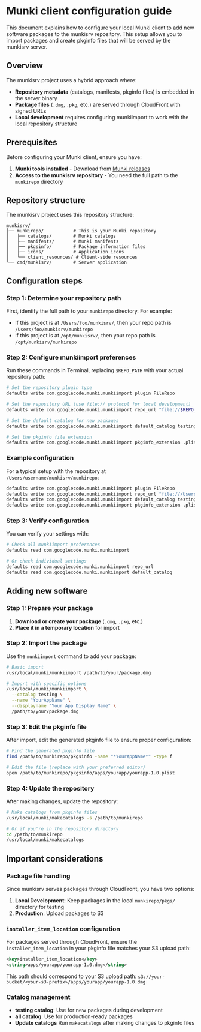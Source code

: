 # Munki client configuration guide

This document explains how to configure your local Munki client to add new software packages to the munkisrv repository. This setup allows you to import packages and create pkginfo files that will be served by the munkisrv server.

## Overview

The munkisrv project uses a hybrid approach where:

- **Repository metadata** (catalogs, manifests, pkginfo files) is embedded in the server binary
- **Package files** (`.dmg`, `.pkg`, etc.) are served through CloudFront with signed URLs
- **Local development** requires configuring munkiimport to work with the local repository structure

## Prerequisites

Before configuring your Munki client, ensure you have:

1. **Munki tools installed** - Download from [Munki releases](https://github.com/munki/munki/releases/latest)
2. **Access to the munkisrv repository** - You need the full path to the `munkirepo` directory

## Repository structure

The munkisrv project uses this repository structure:

```
munkisrv/
├── munkirepo/           # This is your Munki repository
│   ├── catalogs/        # Munki catalogs
│   ├── manifests/       # Munki manifests
│   ├── pkgsinfo/        # Package information files
│   ├── icons/           # Application icons
│   └── client_resources/ # Client-side resources
└── cmd/munkisrv/        # Server application
```

## Configuration steps

### Step 1: Determine your repository path

First, identify the full path to your `munkirepo` directory. For example:

- If this project is at `/Users/foo/munkisrv/`, then your repo path is `/Users/foo/munkisrv/munkirepo`
- If this project is at `/opt/munkisrv/`, then your repo path is `/opt/munkisrv/munkirepo`

### Step 2: Configure munkiimport preferences

Run these commands in Terminal, replacing `$REPO_PATH` with your actual repository path:

```bash
# Set the repository plugin type
defaults write com.googlecode.munki.munkiimport plugin FileRepo

# Set the repository URL (use file:// protocol for local development)
defaults write com.googlecode.munki.munkiimport repo_url "file://$REPO_PATH"

# Set the default catalog for new packages
defaults write com.googlecode.munki.munkiimport default_catalog testing

# Set the pkginfo file extension
defaults write com.googlecode.munki.munkiimport pkginfo_extension .plist
```

### Example configuration

For a typical setup with the repository at `/Users/username/munkisrv/munkirepo`:

```bash
defaults write com.googlecode.munki.munkiimport plugin FileRepo
defaults write com.googlecode.munki.munkiimport repo_url "file:///Users/username/munkisrv/munkirepo"
defaults write com.googlecode.munki.munkiimport default_catalog testing
defaults write com.googlecode.munki.munkiimport pkginfo_extension .plist
```

### Step 3: Verify configuration

You can verify your settings with:

```bash
# Check all munkiimport preferences
defaults read com.googlecode.munki.munkiimport

# Or check individual settings
defaults read com.googlecode.munki.munkiimport repo_url
defaults read com.googlecode.munki.munkiimport default_catalog
```

## Adding new software

### Step 1: Prepare your package

1. **Download or create your package** (`.dmg`, `.pkg`, etc.)
2. **Place it in a temporary location** for import

### Step 2: Import the package

Use the `munkiimport` command to add your package:

```bash
# Basic import
/usr/local/munki/munkiimport /path/to/your/package.dmg

# Import with specific options
/usr/local/munki/munkiimport \
  --catalog testing \
  --name "YourAppName" \
  --displayname "Your App Display Name" \
  /path/to/your/package.dmg
```

### Step 3: Edit the pkginfo file

After import, edit the generated pkginfo file to ensure proper configuration:

```bash
# Find the generated pkginfo file
find /path/to/munkirepo/pkgsinfo -name "*YourAppName*" -type f

# Edit the file (replace with your preferred editor)
open /path/to/munkirepo/pkgsinfo/apps/yourapp/yourapp-1.0.plist
```

### Step 4: Update the repository

After making changes, update the repository:

```bash
# Make catalogs from pkginfo files
/usr/local/munki/makecatalogs -s /path/to/munkirepo

# Or if you're in the repository directory
cd /path/to/munkirepo
/usr/local/munki/makecatalogs
```

## Important considerations

### Package file handling

Since munkisrv serves packages through CloudFront, you have two options:

1. **Local Development**: Keep packages in the local `munkirepo/pkgs/` directory for testing
2. **Production**: Upload packages to S3

### `installer_item_location` configuration

For packages served through CloudFront, ensure the `installer_item_location` in your pkginfo file matches your S3 upload path:

```xml
<key>installer_item_location</key>
<string>apps/yourapp/yourapp-1.0.dmg</string>
```

This path should correspond to your S3 upload path: `s3://your-bucket/<your-s3-prefix>/apps/yourapp/yourapp-1.0.dmg`

### Catalog management

- **testing catalog**: Use for new packages during development
- **all catalog**: Use for production-ready packages
- **Update catalogs** Run `makecatalogs` after making changes to pkginfo files
